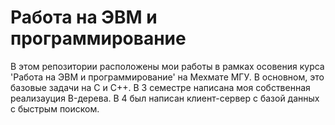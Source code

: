 # Работа на ЭВМ и программирование
В этом репозитории расположены мои работы в рамках осовения курса 'Работа на ЭВМ и программирование' на Мехмате МГУ.
В основном, это базовые задачи на С и С++. В 3 семестре написана моя собственная реализауция B-дерева. 
В 4 был написан клиент-сервер с базой данных с быстрым поиском.